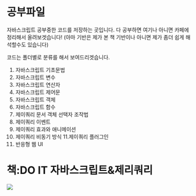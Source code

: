 # 공부파일
자바스크립트 공부중한 코드를 저장하는 곳입니다.
다 공부하면 여기나 아니면 카페에 정리해서 올려보겟습니다!
(아마 기반은 제가 본 책 기반이나 아니면 제가 좀더 쉽게 해석할수도 있습니다)


코드는 폴더별로 분류를 해서 보여드리겟습니다.

1. 자바스크립트 기초문법 
2. 자바스크립트 변수
3. 자바스크립트 연산자
4. 자바스크립트 제어문
5. 자바스크립트 객체
6. 자바스크립트 함수
7. 제이쿼리 문서 객체 선택자 조작법
8. 제이쿼리 이벤트
9. 제이쿼리 효과와 애니메이션
10. 제이쿼리 비동기 방식
11.제이쿼리 플러그인
12. 반응형 웹 UI


# 책:DO IT 자바스크립트&제리쿼리
<image src="http://image.bandinlunis.com/upload/product/4164/4164107.jpg">
